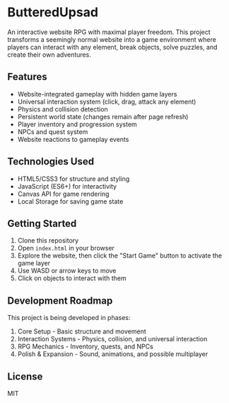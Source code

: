 # ButteredUpsad

An interactive website RPG with maximal player freedom. This project transforms a seemingly normal website into a game environment where players can interact with any element, break objects, solve puzzles, and create their own adventures.

## Features

- Website-integrated gameplay with hidden game layers
- Universal interaction system (click, drag, attack any element)
- Physics and collision detection
- Persistent world state (changes remain after page refresh)
- Player inventory and progression system
- NPCs and quest system
- Website reactions to gameplay events

## Technologies Used

- HTML5/CSS3 for structure and styling
- JavaScript (ES6+) for interactivity
- Canvas API for game rendering
- Local Storage for saving game state

## Getting Started

1. Clone this repository
2. Open `index.html` in your browser
3. Explore the website, then click the "Start Game" button to activate the game layer
4. Use WASD or arrow keys to move
5. Click on objects to interact with them

## Development Roadmap

This project is being developed in phases:
1. Core Setup - Basic structure and movement
2. Interaction Systems - Physics, collision, and universal interaction
3. RPG Mechanics - Inventory, quests, and NPCs
4. Polish & Expansion - Sound, animations, and possible multiplayer

## License

MIT
